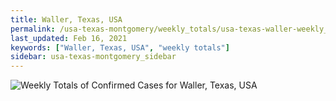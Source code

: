 ```yaml
---
title: Waller, Texas, USA
permalink: /usa-texas-montgomery/weekly_totals/usa-texas-waller-weekly_totals.html
last_updated: Feb 16, 2021
keywords: ["Waller, Texas, USA", "weekly totals"]
sidebar: usa-texas-montgomery_sidebar
---
```


![Weekly Totals of Confirmed Cases for Waller, Texas, USA](/covid_tracker/images/graphs/usa-texas-waller-weekly_totals_graph.png)
